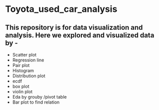 # Toyota_used_car_analysis
This repository is for data visualization and analysis.
Here we explored and visualized data by - 
-
- Scatter plot
- Regression line
- Pair plot
- Histogram
- Distribution plot
- ecdf 
- box plot
- violin plot
- Eda by grouby /pivot table
- Bar plot to find relation
